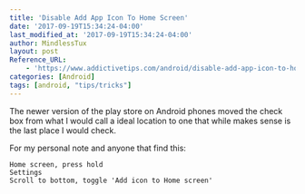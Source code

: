```yaml
---
title: 'Disable Add App Icon To Home Screen'
date: '2017-09-19T15:34:24-04:00'
last_modified_at: '2017-09-19T15:34:24-04:00'
author: MindlessTux
layout: post
Reference_URL:
    - 'https://www.addictivetips.com/android/disable-add-app-icon-to-home-screen/'
categories: [Android]
tags: [android, "tips/tricks"]
---
```


The newer version of the play store on Android phones moved the check box from what I would call a ideal location to one that while makes sense is the last place I would check.

<!--readmore-->

For my personal note and anyone that find this:

```
Home screen, press hold
Settings
Scroll to bottom, toggle 'Add icon to Home screen'
```